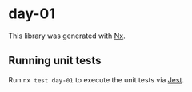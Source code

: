 # day-01

This library was generated with [Nx](https://nx.dev).

## Running unit tests

Run `nx test day-01` to execute the unit tests via [Jest](https://jestjs.io).
